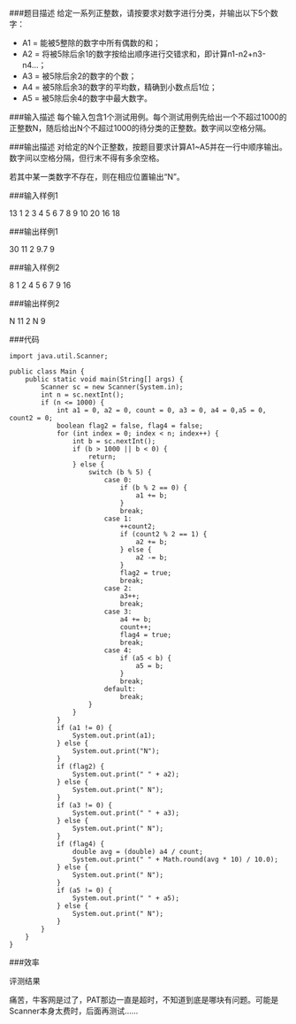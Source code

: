 ###题目描述
给定一系列正整数，请按要求对数字进行分类，并输出以下5个数字：<br/>
- A1 = 能被5整除的数字中所有偶数的和；
- A2 = 将被5除后余1的数字按给出顺序进行交错求和，即计算n1-n2+n3-n4...；
- A3 = 被5除后余2的数字的个数；
- A4 = 被5除后余3的数字的平均数，精确到小数点后1位；
- A5 = 被5除后余4的数字中最大数字。 

###输入描述
每个输入包含1个测试用例。每个测试用例先给出一个不超过1000的正整数N，随后给出N个不超过1000的待分类的正整数。数字间以空格分隔。

###输出描述
对给定的N个正整数，按题目要求计算A1~A5并在一行中顺序输出。数字间以空格分隔，但行末不得有多余空格。

若其中某一类数字不存在，则在相应位置输出“N”。

###输入样例1

13 1 2 3 4 5 6 7 8 9 10 20 16 18

###输出样例1

30 11 2 9.7 9

###输入样例2

8 1 2 4 5 6 7 9 16

###输出样例2

N 11 2 N 9
	
###代码

    import java.util.Scanner;
    
    public class Main {
        public static void main(String[] args) {
            Scanner sc = new Scanner(System.in);
            int n = sc.nextInt();
            if (n <= 1000) {
                int a1 = 0, a2 = 0, count = 0, a3 = 0, a4 = 0,a5 = 0, count2 = 0;
                boolean flag2 = false, flag4 = false;
                for (int index = 0; index < n; index++) {
                    int b = sc.nextInt();
                    if (b > 1000 || b < 0) {
                        return;
                    } else {
                        switch (b % 5) {
                            case 0:
                                if (b % 2 == 0) {
                                    a1 += b;
                                }
                                break;
                            case 1:
                                ++count2;
                                if (count2 % 2 == 1) {
                                    a2 += b;
                                } else {
                                    a2 -= b;
                                }
                                flag2 = true;
                                break;
                            case 2:
                                a3++;
                                break;
                            case 3:
                                a4 += b;
                                count++;
                                flag4 = true;
                                break;
                            case 4:
                                if (a5 < b) {
                                    a5 = b;
                                }
                                break;
                            default:
                                break;
                        }
                    }
                }
                if (a1 != 0) {
                    System.out.print(a1);
                } else {
                    System.out.print("N");
                }
                if (flag2) {
                    System.out.print(" " + a2);
                } else {
                    System.out.print(" N");
                }
                if (a3 != 0) {
                    System.out.print(" " + a3);
                } else {
                    System.out.print(" N");
                }
                if (flag4) {
                    double avg = (double) a4 / count;
                    System.out.print(" " + Math.round(avg * 10) / 10.0);
                } else {
                    System.out.print(" N");
                }
                if (a5 != 0) {
                    System.out.print(" " + a5);
                } else {
                    System.out.print(" N");
                }
            }
        }
    }

	
    
###效率

评测结果

痛苦，牛客网是过了，PAT那边一直是超时，不知道到底是哪块有问题。可能是Scanner本身太费时，后面再测试……
